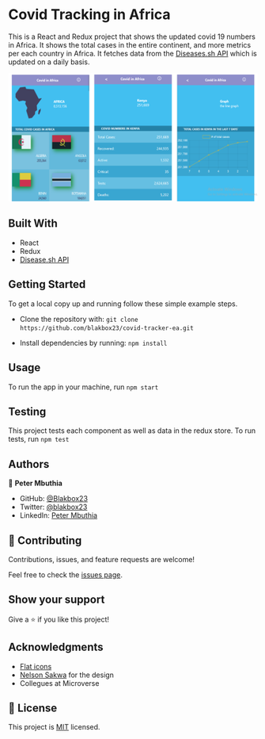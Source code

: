 # Covid Tracking in Africa

This is a React and Redux project that shows the updated covid 19 numbers in Africa. It shows the total cases in the entire continent, and more metrics per each country in Africa. It fetches data from the [Diseases.sh API](https://disease.sh/) which is updated on a daily basis. 

![Screenshot](./src/assets/proj.png)


## Built With

- React
- Redux
- [Disease.sh API](https://disease.sh/)

<!-- ## Live
[Live link](https://wonderful-noether-72e742.netlify.app/) -->

## Getting Started

To get a local copy up and running follow these simple example steps.
- Clone the repository with:
`git clone https://github.com/blakbox23/covid-tracker-ea.git`

- Install dependencies by running:
`npm install`


## Usage
To run the app in your machine, run `npm start`

## Testing
This project tests each component as well as data in the redux store.
To run tests, run `npm test`

## Authors

👤 **Peter Mbuthia**

- GitHub: [@Blakbox23](https://github.com/blakbox23)
- Twitter: [@blakbox23](https://twitter.com/blakbox23)
- LinkedIn: [Peter Mbuthia](https://www.linkedin.com/in/peter-mbuthia)


## 🤝 Contributing

Contributions, issues, and feature requests are welcome!

Feel free to check the [issues page](https://github.com/blakbox23/covid-tracker-ea/issues).

## Show your support

Give a ⭐️ if you like this project!

## Acknowledgments

- [Flat icons](www.flaticon.com)
- [Nelson Sakwa](https://www.behance.net/gallery/31579789/Ballhead-App-(Free-PSDs)) for the design
- Collegues at Microverse

## 📝 License

This project is [MIT](./MIT.md) licensed.
